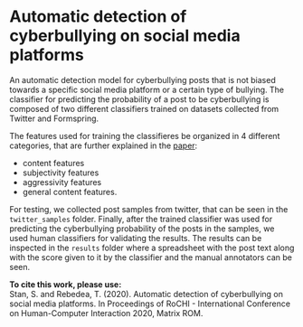 # Automatic detection of cyberbullying on social media platforms

An automatic detection model for cyberbullying posts that is not biased towards a specific social media platform or a certain type of bullying. 
The classifier for predicting the probability of a post to be cyberbullying is composed of two different classifiers trained on datasets collected from Twitter and Formspring.

The features used for training the classifieres be organized in 4 different categories, that are further explained in the [paper](paper/CyberbullyingDetectionPaperRoCHI.pdf):
- content features
- subjectivity features
- aggressivity features
- general content features.

For testing, we collected post samples from twitter, that can be seen in the `twitter_samples` folder. 
Finally, after the trained classifier was used for predicting the cyberbullying probability of the posts in the samples, we used human classifiers for validating the results.
The results can be inspected in the `results` folder where a spreadsheet with the post text along with the score given to it by the classifier and the manual annotators can be seen.

**To cite this work, please use:**
<br/>
Stan, S. and Rebedea, T. (2020). Automatic detection of cyberbullying on social media platforms. In Proceedings of RoCHI - International Conference on Human-Computer Interaction 2020, Matrix ROM.
